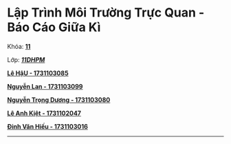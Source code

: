 # Lập Trình Môi Trường Trực Quan - Báo Cáo Giữa Kì

Khóa: **<u>11</u>**

Lớp: ***<u>11DHPM</u>***

**<u>Lê HậU  -  1731103085</u>**

**<u>Nguyễn Lan  -  1731103099</u>**

**<u>Nguyễn Trọng Dương  -  1731103080</u>**

**<u>Lê Anh Kiệt  -  1731102047</u>**

**<u>Đinh Văn Hiếu  -  1731103016</u>**

---